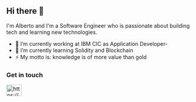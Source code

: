 ## Hi there 👋

I'm Alberto and I'm a Software Engineer who is passionate about building tech and learning new technologies.

- 🔭 I’m currently working at IBM CIC as Application Developer-
- 🌱 I’m currently learning Solidity and Blockchain
- ⚡ My motto is: knowledge is of more value than gold

### Get in touch
<a href="https://www.linkedin.com/in/alberto-morreale/" target="blank"><img align="center" src="https://raw.githubusercontent.com/rahuldkjain/github-profile-readme-generator/master/src/images/icons/Social/linked-in-alt.svg" alt="https://www.linkedin.com/in/alberto-morreale/" height="30" width="40" /></a>

<!--
**moralb95/moralb95** is a ✨ _special_ ✨ repository because its `README.md` (this file) appears on your GitHub profile.

Here are some ideas to get you started:

- 🔭 I’m currently working on ...
- 🌱 I’m currently learning ...
- 👯 I’m looking to collaborate on ...
- 🤔 I’m looking for help with ...
- 💬 Ask me about ...
- 📫 How to reach me: ...
- 😄 Pronouns: ...
- ⚡ Fun fact: ...
-->
